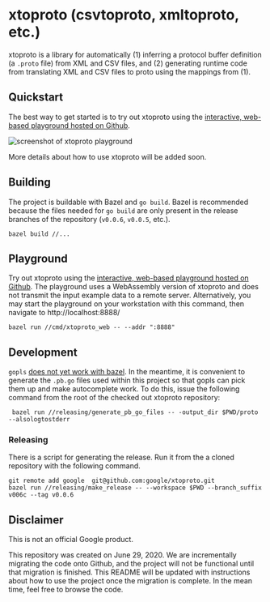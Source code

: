 # xtoproto (csvtoproto, xmltoproto, etc.)

xtoproto is a library for automatically (1) inferring a protocol buffer
definition (a `.proto` file) from XML and CSV files, and (2) generating
runtime code from translating XML and CSV files to proto using the mappings
from (1).

## Quickstart

The best way to get started is to try out xtoproto using the [interactive,
web-based playground hosted on Github](https://google.github.io/xtoproto).

![screenshot of xtoproto playground](https://raw.githubusercontent.com/google/xtoproto/gh-pages/images/playground-example.png
"xtoproto playground")


More details about how to use xtoproto will be added soon.

## Building

The project is buildable with Bazel and `go build`. Bazel is recommended because
the files needed for `go build` are only present in the release branches of the
repository (`v0.0.6`, `v0.0.5`, etc.).

```
bazel build //...
```

## Playground

Try out xtoproto using the [interactive, web-based playground hosted on
Github](https://google.github.io/xtoproto). The playground uses a
WebAssembly version of xtoproto and does not transmit the input example data to
a remote server. Alternatively, you may start the playground on your workstation
with this command, then navigate to http://localhost:8888/

```shell
bazel run //cmd/xtoproto_web -- --addr ":8888"
```

## Development

`gopls` [does not yet work with
bazel](https://github.com/golang/go/issues/37205). In the meantime, it is
convenient to generate the `.pb.go` files used within this project so that gopls
can pick them up and make autocomplete work. To do this, issue the following
command from the root of the checked out xtoproto repository:


```shell
 bazel run //releasing/generate_pb_go_files -- -output_dir $PWD/proto --alsologtostderr
```

### Releasing

There is a script for generating the release. Run it from the a cloned
repository with the following command.

```shell
git remote add google  git@github.com:google/xtoproto.git
bazel run //releasing/make_release -- --workspace $PWD --branch_suffix v006c --tag v0.0.6
```

## Disclaimer

This is not an official Google product.


This repository was created on June 29, 2020. We are incrementally migrating the
code onto Github, and the project will not be functional until that migration is
finished. This README will be updated with instructions about how to use the
project once the migration is complete. In the mean time, feel free to browse
the code.
